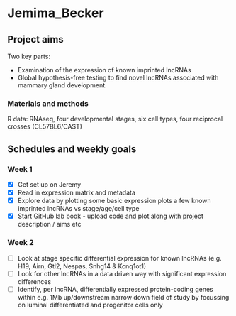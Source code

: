 # Jemima_Becker

## Project aims
Two key parts:
- Examination of the expression of known imprinted lncRNAs
- Global hypothesis-free testing to find novel lncRNAs associated with mammary gland development.

### Materials and methods
R
data: RNAseq, four developmental stages, six cell types, four reciprocal crosses (CL57BL6/CAST)

## Schedules and weekly goals

### Week 1
- [x] Get set up on Jeremy
- [x] Read in expression matrix and metadata
- [x] Explore data by plotting some basic expression plots a few known imprinted lncRNAs vs stage/age/cell type
- [x] Start GitHub lab book - upload code and plot along with project description / aims etc

### Week 2
- [ ] Look at stage specific differential expression for known lncRNAs (e.g. H19, Airn, Gtl2, Nespas, Snhg14 & Kcnq1ot1)
- [ ] Look for other lncRNAs in a data driven way with significant expression differences
- [ ] Identify, per lncRNA, differentially expressed protein-coding genes within e.g. 1Mb up/downstream
narrow down field of study by focussing on luminal differentiated and progenitor cells only
